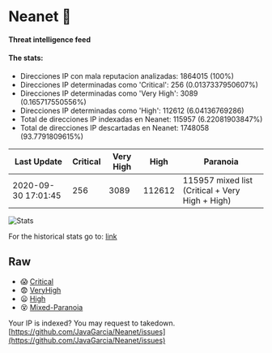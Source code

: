 # Neanet :hocho:
#### Threat intelligence feed
#### The stats:

- Direcciones IP con mala reputacion analizadas: 1864015 (100%)
- Direcciones IP determinadas como 'Critical':  256 (0.0137337950607%)
- Direcciones IP determinadas como 'Very High':  3089 (0.165717550556%)
- Direcciones IP determinadas como 'High':  112612 (6.04136769286)
- Total de direcciones IP indexadas en Neanet:  115957 (6.22081903847%)
- Total de direcciones IP descartadas en Neanet:  1748058 (93.7791809615%)

| Last Update | Critical | Very High | High | Paranoia |
| --- | --- | --- | --- | --- |
| 2020-09-30 17:01:45 | 256 | 3089 | 112612 | 115957 mixed list (Critical + Very High + High)|

![Stats](https://docs.google.com/spreadsheets/d/e/2PACX-1vSnaNMIXVabIpDJjufMlzH7poXnshF3mgd8Is1g9ytUEzVsP5my4Trn8f-xkoLLQ38xpL3HtmUexLo6/pubchart?oid=501124687&format=image)

For the historical stats go to: [link](/stats.csv)
## Raw
- :scream: [Critical](https://raw.githubusercontent.com/JavaGarcia/Neanet/master/blacklists/neanet_critical.txt)
- :fearful: [VeryHigh](https://raw.githubusercontent.com/JavaGarcia/Neanet/master/blacklists/neanet_veryHigh.txtt)
- :frowning: [High](https://raw.githubusercontent.com/JavaGarcia/Neanet/master/blacklists/neanet_high.txt)
- :dizzy_face: [Mixed-Paranoia](https://raw.githubusercontent.com/JavaGarcia/Neanet/master/blacklists/neanet_all.txt)


Your IP is indexed? You may request to takedown. [https://github.com/JavaGarcia/Neanet/issues](https://github.com/JavaGarcia/Neanet/issues)


































































































































































































































































































































































































































































































































































































































































































































































































































































































































































































































































































































































